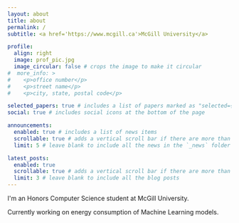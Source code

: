```yaml
---
layout: about
title: about
permalink: /
subtitle: <a href='https://www.mcgill.ca'>McGill University</a>

profile:
  align: right
  image: prof_pic.jpg
  image_circular: false # crops the image to make it circular
#  more_info: >
#    <p>office number</p>
#    <p>street name</p>
#    <p>city, state, postal code</p>

selected_papers: true # includes a list of papers marked as "selected={true}"
social: true # includes social icons at the bottom of the page

announcements:
  enabled: true # includes a list of news items
  scrollable: true # adds a vertical scroll bar if there are more than 3 news items
  limit: 5 # leave blank to include all the news in the `_news` folder

latest_posts:
  enabled: true
  scrollable: true # adds a vertical scroll bar if there are more than 3 new posts items
  limit: 3 # leave blank to include all the blog posts
---
```


I'm an Honors Computer Science student at McGill University.

Currently working on energy consumption of Machine Learning models.